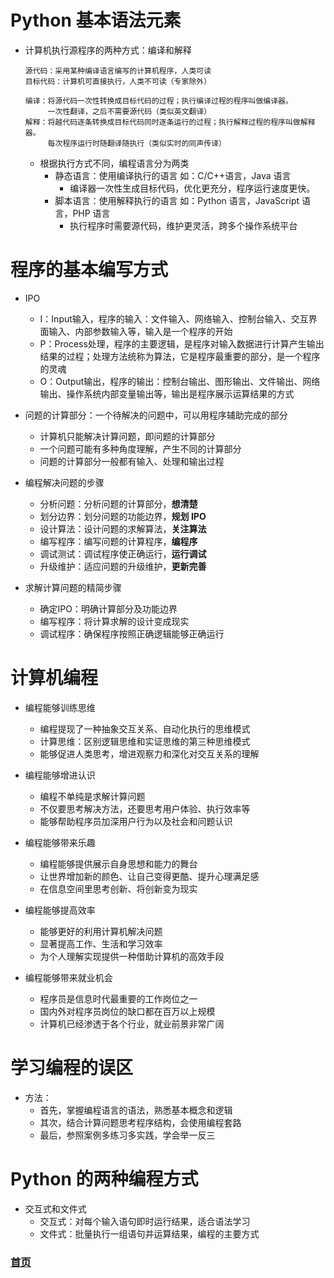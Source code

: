 # Python 基本语法元素
* 计算机执行源程序的两种方式：编译和解释
  ```
  源代码：采用某种编译语言编写的计算机程序，人类可读
  目标代码：计算机可直接执行，人类不可读（专家除外）
  ```
  ```
  编译：将源代码一次性转换成目标代码的过程；执行编译过程的程序叫做编译器。
       一次性翻译，之后不需要源代码（类似英文翻译）
  解释：将越代码逐条转换成目标代码同时逐条运行的过程；执行解释过程的程序叫做解释器。
       每次程序运行时随翻译随执行（类似实时的同声传译）
  ```
  * 根据执行方式不同，编程语言分为两类
    * 静态语言：使用编译执行的语言 如：C/C++语言，Java 语言
      - 编译器一次性生成目标代码，优化更充分，程序运行速度更快。
    * 脚本语言：使用解释执行的语言 如：Python 语言，JavaScript 语言，PHP 语言
      - 执行程序时需要源代码，维护更灵活，跨多个操作系统平台
      
# 程序的基本编写方式
* IPO
  * I：Input输入，程序的输入：文件输入、网络输入、控制台输入、交互界面输入、内部参数输入等，输入是一个程序的开始
  * P：Process处理，程序的主要逻辑，是程序对输入数据进行计算产生输出结果的过程；处理方法统称为算法，它是程序最重要的部分，是一个程序的灵魂
  * O：Output输出，程序的输出：控制台输出、图形输出、文件输出、网络输出、操作系统内部变量输出等，输出是程序展示运算结果的方式

* 问题的计算部分：一个待解决的问题中，可以用程序辅助完成的部分
  * 计算机只能解决计算问题，即问题的计算部分
  * 一个问题可能有多种角度理解，产生不同的计算部分
  * 问题的计算部分一般都有输入、处理和输出过程

* 编程解决问题的步骤
  * 分析问题：分析问题的计算部分，**想清楚**
  * 划分边界：划分问题的功能边界，**规划 IPO**
  * 设计算法：设计问题的求解算法，**关注算法**
  * 编写程序：编写问题的计算程序，**编程序**
  * 调试测试：调试程序使正确运行，**运行调试**
  * 升级维护：适应问题的升级维护，**更新完善**

* 求解计算问题的精简步骤
  * 确定IPO：明确计算部分及功能边界
  * 编写程序：将计算求解的设计变成现实
  * 调试程序：确保程序按照正确逻辑能够正确运行

# 计算机编程
* 编程能够训练思维
  * 编程提现了一种抽象交互关系、自动化执行的思维模式
  * 计算思维：区别逻辑思维和实证思维的第三种思维模式
  * 能够促进人类思考，增进观察力和深化对交互关系的理解
  
* 编程能够增进认识
  * 编程不单纯是求解计算问题
  * 不仅要思考解决方法，还要思考用户体验、执行效率等
  * 能够帮助程序员加深用户行为以及社会和问题认识

* 编程能够带来乐趣
  * 编程能够提供展示自身思想和能力的舞台
  * 让世界增加新的颜色、让自己变得更酷、提升心理满足感
  * 在信息空间里思考创新、将创新变为现实
  
* 编程能够提高效率
  * 能够更好的利用计算机解决问题
  * 显著提高工作、生活和学习效率
  * 为个人理解实现提供一种借助计算机的高效手段
  
* 编程能够带来就业机会
  * 程序员是信息时代最重要的工作岗位之一
  * 国内外对程序员岗位的缺口都在百万以上规模
  * 计算机已经渗透于各个行业，就业前景非常广阔
  
# 学习编程的误区
* 方法：
  * 首先，掌握编程语言的语法，熟悉基本概念和逻辑
  * 其次，结合计算问题思考程序结构，会使用编程套路
  * 最后，参照案例多练习多实践，学会举一反三
  
  
# Python 的两种编程方式
* 交互式和文件式
  * 交互式：对每个输入语句即时运行结果，适合语法学习
  * 文件式：批量执行一组语句并运算结果，编程的主要方式
  








### [首页](https://github.com/queenta/Python/blob/master/README.md)

